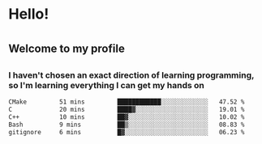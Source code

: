 
<h1>Hello!<h1>
<h2>Welcome to my profile<h2>
<h3>I haven't chosen an exact direction of learning programming, so I'm learning everything I can get my hands on</h3>

<!--START_SECTION:waka-->

```txt
CMake         51 mins         ████████████░░░░░░░░░░░░░   47.52 %
C             20 mins         ████▓░░░░░░░░░░░░░░░░░░░░   19.01 %
C++           10 mins         ██▓░░░░░░░░░░░░░░░░░░░░░░   10.02 %
Bash          9 mins          ██▒░░░░░░░░░░░░░░░░░░░░░░   08.83 %
gitignore     6 mins          █▓░░░░░░░░░░░░░░░░░░░░░░░   06.23 %
```

<!--END_SECTION:waka-->
